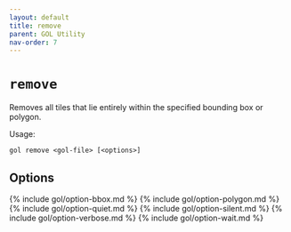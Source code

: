 ```yaml
---
layout: default
title: remove
parent: GOL Utility
nav-order: 7
---
```


# `remove`

Removes all tiles that lie entirely within the specified bounding box or polygon.

Usage:

    gol remove <gol-file> [<options>]  

## Options

{% include gol/option-bbox.md %}
{% include gol/option-polygon.md %}
{% include gol/option-quiet.md %}
{% include gol/option-silent.md %}
{% include gol/option-verbose.md %}
{% include gol/option-wait.md %}

